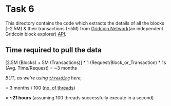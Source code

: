 # Task 6

This directory contains the code which extracts the details of all the blocks (~2.5M) & their transactions (~5M) from 
[Gridcoin.Network](https://gridcoin.network)(an independent Gridcoin block explorer) 
[API](https://gridcoin.network/api.html).


## Time required to pull the data

[2.5M (Blocks) + 5M (Transactions)] * 1 (Request/Block_or_Transaction) * 1s (Avg. Time/Request) = ~3 months

*BUT, as we're using [`threading`](https://docs.python.org/3/library/threading.html) here,*

= 3 months / 100 ([no. of threads](Code.py#L30))

= **~21 hours** (assuming 100 threads successfully execute in a second)
